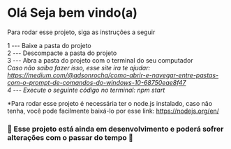 <h1>Olá Seja bem vindo(a) </h1>
  
  Para rodar esse projeto, siga as instruções a seguir

1 --- Baixe a pasta do projeto<br>
2 --- Descompacte a pasta do projeto<br>
3 --- Abra a pasta do projeto com o terminal do seu computador<br>
*Caso não saiba fazer isso, esse site ira te ajudar: <br>
https://medium.com/@adsonrocha/como-abrir-e-navegar-entre-pastas-com-o-prompt-de-comandos-do-windows-10-68750eae8f47 <br>
4 --- Execute o seguinte código no terminal: npm start*

*Para rodar esse projeto é necessária ter o node.js instalado, caso não tenha, você pode facilmente baixá-lo por esse link: https://nodejs.org/en/

<h3>🚧 Esse projeto está ainda em desenvolvimento e poderá sofrer alterações com o passar do tempo 🚧</h3>
